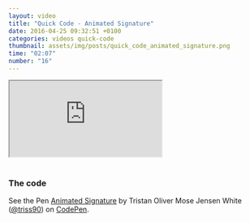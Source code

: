 ```yaml
---
layout: video
title: "Quick Code - Animated Signature"
date: 2016-04-25 09:32:51 +0100
categories: videos quick-code
thumbnail: assets/img/posts/quick_code_animated_signature.png
time: "02:07"
number: "16"
---
```


<div class="responsive-video">
   <iframe src="https://www.youtube.com/embed/8TpElz0W6A4"></iframe>
</div>

<br>

### The code

<p data-height="268" data-theme-id="16012" data-slug-hash="qOmgpx" data-default-tab="result" data-user="triss90" class="codepen">See the Pen <a href="http://codepen.io/triss90/pen/qOmgpx/">Animated Signature</a> by Tristan Oliver Mose Jensen White (<a href="http://codepen.io/triss90">@triss90</a>) on <a href="http://codepen.io">CodePen</a>.</p>
<script async src="//assets.codepen.io/assets/embed/ei.js"></script>
